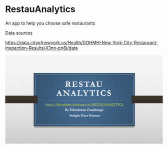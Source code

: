 # RestauAnalytics

An app to help you choose safe restaurants

Data sources

https://data.cityofnewyork.us/Health/DOHMH-New-York-City-Restaurant-Inspection-Results/43nn-pn8j/data

![RestauAnalytics](pict4.png)

